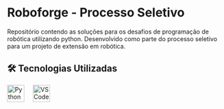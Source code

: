 # Roboforge - Processo Seletivo

Repositório contendo as soluções para os desafios de programação de robótica utilizando python. Desenvolvido como parte do processo seletivo para um projeto de extensão em robótica.


## 🛠️ Tecnologias Utilizadas

<div style="display: flex; flex-direction: row; align-items: center; gap: 20px;">
  <!-- Python -->
  <div>
    <img src="https://cdn.jsdelivr.net/gh/devicons/devicon/icons/python/python-original.svg" width="40" alt="Python"/>
  </div>
  
  <!-- VS Code -->
  <div>
    <img src="https://cdn.jsdelivr.net/gh/devicons/devicon/icons/vscode/vscode-original.svg" width="40" alt="VS Code"/>
  </div>

